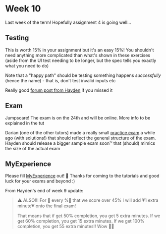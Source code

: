 # Week 10

Last week of the term! Hopefully assignment 4 is going well...

## Testing

This is worth 15% in your assignment but it's an easy 15%! You shouldn't need anything more complicated than what's shown in these exercises (aside from the UI test needing to be longer, but the spec tells you exactly what you need to do)

Note that a "happy path" should be testing something happens _successfully_ (hence the name) - that is, don't test invalid inputs etc

Really good [forum post from Hayden](https://edstem.org/au/courses/13869/discussion/1706077) if you missed it

## Exam

Jumpscare! The exam is on the 24th and will be online. More info to be explained in the tut

Darian (one of the other tutors) made a really small [practice exam](https://github.com/Darianlmj/COMP6080-23T1/tree/main/tut10) a while ago (with solutions!) that should reflect the general structure of the exam. Hayden should release a bigger sample exam soon™ that (should) mimics the size of the actual exam

## MyExperience

Please fill [MyExperience](https://myexperience.unsw.edu.au/unsw/) out! 🙏 Thanks for coming to the tutorials and good luck for your exams and beyond :)

From Hayden's end of week 9 update:

> ⚠️ ALSO!‼️ For 🥔 every %🥔 that we score over 45% I will add 💗1 extra minute💗 onto the final exam!
> 
> That means that if get 50% completion, you get 5 extra minutes. If we get 60% completion, you get 15 extra minutes. If we get 100% completion, you get 55 extra minutes!! Wow 👩‍💻